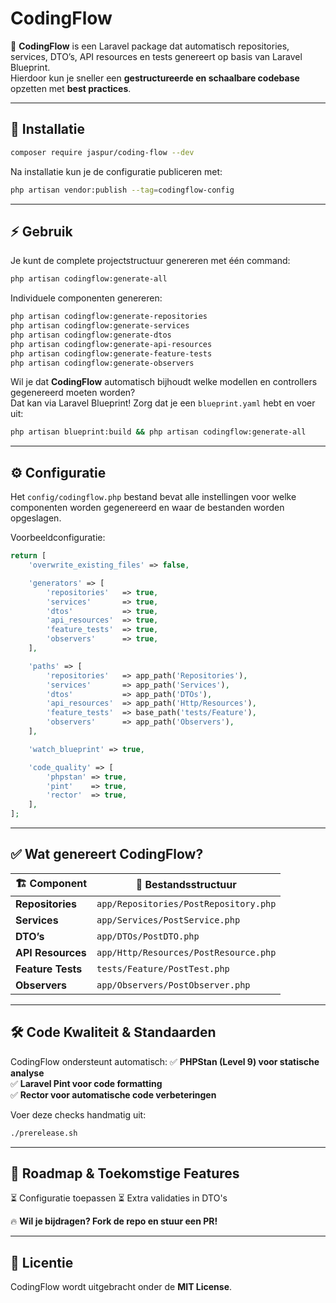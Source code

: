# CodingFlow

🚀 **CodingFlow** is een Laravel package dat automatisch repositories, services, DTO’s, API resources en tests genereert op basis van Laravel Blueprint.  
Hierdoor kun je sneller een **gestructureerde en schaalbare codebase** opzetten met **best practices**.  

---

## 📌 **Installatie**

```sh
composer require jaspur/coding-flow --dev
```

Na installatie kun je de configuratie publiceren met:

```sh
php artisan vendor:publish --tag=codingflow-config
```

---

## ⚡ **Gebruik**

Je kunt de complete projectstructuur genereren met één command:  

```sh
php artisan codingflow:generate-all
```

Individuele componenten genereren:

```sh
php artisan codingflow:generate-repositories
php artisan codingflow:generate-services
php artisan codingflow:generate-dtos
php artisan codingflow:generate-api-resources
php artisan codingflow:generate-feature-tests
php artisan codingflow:generate-observers
```

Wil je dat **CodingFlow** automatisch bijhoudt welke modellen en controllers gegenereerd moeten worden?  
Dat kan via Laravel Blueprint! Zorg dat je een `blueprint.yaml` hebt en voer uit:  

```sh
php artisan blueprint:build && php artisan codingflow:generate-all
```

---

## ⚙ **Configuratie**

Het `config/codingflow.php` bestand bevat alle instellingen voor welke componenten worden gegenereerd en waar de bestanden worden opgeslagen.  

Voorbeeldconfiguratie:

```php
return [
    'overwrite_existing_files' => false,

    'generators' => [
        'repositories'   => true,
        'services'       => true,
        'dtos'           => true,
        'api_resources'  => true,
        'feature_tests'  => true,
        'observers'      => true,
    ],

    'paths' => [
        'repositories'   => app_path('Repositories'),
        'services'       => app_path('Services'),
        'dtos'           => app_path('DTOs'),
        'api_resources'  => app_path('Http/Resources'),
        'feature_tests'  => base_path('tests/Feature'),
        'observers'      => app_path('Observers'),
    ],

    'watch_blueprint' => true,

    'code_quality' => [
        'phpstan' => true,
        'pint'    => true,
        'rector'  => true,
    ],
];
```

---

## ✅ **Wat genereert CodingFlow?**

| 🏗 **Component**   | 📄 **Bestandsstructuur** |
|------------------|------------------|
| **Repositories** | `app/Repositories/PostRepository.php` |
| **Services** | `app/Services/PostService.php` |
| **DTO’s** | `app/DTOs/PostDTO.php` |
| **API Resources** | `app/Http/Resources/PostResource.php` |
| **Feature Tests** | `tests/Feature/PostTest.php` |
| **Observers** | `app/Observers/PostObserver.php` |

---

## 🛠 **Code Kwaliteit & Standaarden**
CodingFlow ondersteunt automatisch:
✅ **PHPStan (Level 9) voor statische analyse**  
✅ **Laravel Pint voor code formatting**  
✅ **Rector voor automatische code verbeteringen**  

Voer deze checks handmatig uit:

```sh
./prerelease.sh
```

---

## 🎯 **Roadmap & Toekomstige Features**
⏳ Configuratie toepassen
⏳ Extra validaties in DTO's  

🔥 **Wil je bijdragen? Fork de repo en stuur een PR!**  

---

## 📜 **Licentie**
CodingFlow wordt uitgebracht onder de **MIT License**.  

